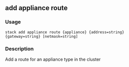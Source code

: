 ## add appliance route

### Usage

`stack add appliance route {appliance} {address=string} {gateway=string} [netmask=string]`

### Description

Add a route for an appliance type in the cluster


